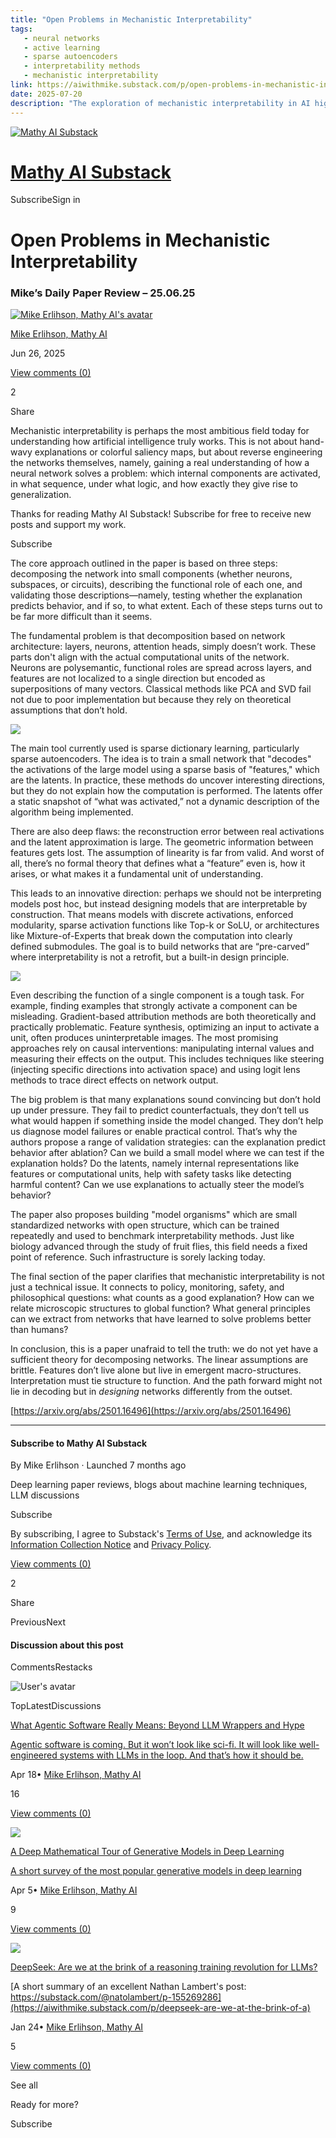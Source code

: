 ```yaml
---
title: "Open Problems in Mechanistic Interpretability"
tags:
   - neural networks
   - active learning
   - sparse autoencoders
   - interpretability methods
   - mechanistic interpretability
link: https://aiwithmike.substack.com/p/open-problems-in-mechanistic-interpretability
date: 2025-07-20
description: "The exploration of mechanistic interpretability in AI highlights significant challenges in understanding neural networks. Standard decomposition methods fail due to polysemantic neuron roles and features leveraging non-localized superpositions, undermining traditional assumptions. Current tools, such as sparse autoencoders, do provide insights but lack dynamic explanations of algorithmic functions. The proposal suggests structuring models to be interpretable from inception through modular architectures, reducing reliance on post hoc explanations. Furthermore, advancing the field necessitates establishing standardized \"model organisms\" to benchmark these interpretability methods, intertwining technical rigor with broader implications for AI policy and safety."
---
```


[![Mathy AI Substack](https://substackcdn.com/image/fetch/$s_!PeFR!,w_80,h_80,c_fill,f_auto,q_auto:good,fl_progressive:steep,g_auto/https%3A%2F%2Fsubstack-post-media.s3.amazonaws.com%2Fpublic%2Fimages%2F00045c54-5363-4ab2-a649-a23bd86a4b8f_144x144.png)](https://aiwithmike.substack.com/)

# [Mathy AI Substack](https://aiwithmike.substack.com/)

SubscribeSign in

# Open Problems in Mechanistic Interpretability

### Mike’s Daily Paper Review – 25.06.25

[![Mike Erlihson, Mathy AI's avatar](https://substackcdn.com/image/fetch/$s_!za4y!,w_36,h_36,c_fill,f_auto,q_auto:good,fl_progressive:steep/https%3A%2F%2Fsubstack-post-media.s3.amazonaws.com%2Fpublic%2Fimages%2Fe9379e7d-ef37-4bca-9dc9-8cd81ed83e75_126x126.png)](https://substack.com/@aiwithmike)

[Mike Erlihson, Mathy AI](https://substack.com/@aiwithmike)

Jun 26, 2025

[View comments (0)](https://aiwithmike.substack.com/p/open-problems-in-mechanistic-interpretability/comments)

2

Share

Mechanistic interpretability is perhaps the most ambitious field today for understanding how artificial intelligence truly works. This is not about hand-wavy explanations or colorful saliency maps, but about reverse engineering the networks themselves, namely, gaining a real understanding of how a neural network solves a problem: which internal components are activated, in what sequence, under what logic, and how exactly they give rise to generalization.

Thanks for reading Mathy AI Substack! Subscribe for free to receive new posts and support my work.

Subscribe

The core approach outlined in the paper is based on three steps: decomposing the network into small components (whether neurons, subspaces, or circuits), describing the functional role of each one, and validating those descriptions—namely, testing whether the explanation predicts behavior, and if so, to what extent. Each of these steps turns out to be far more difficult than it seems.

The fundamental problem is that decomposition based on network architecture: layers, neurons, attention heads, simply doesn’t work. These parts don't align with the actual computational units of the network. Neurons are polysemantic, functional roles are spread across layers, and features are not localized to a single direction but encoded as superpositions of many vectors. Classical methods like PCA and SVD fail not due to poor implementation but because they rely on theoretical assumptions that don’t hold.

[![](https://substackcdn.com/image/fetch/$s_!4PbY!,w_1456,c_limit,f_auto,q_auto:good,fl_progressive:steep/https%3A%2F%2Fsubstack-post-media.s3.amazonaws.com%2Fpublic%2Fimages%2F6e51b13f-3bcb-4ab7-90a7-ac3bc6c42c0e_1278x572.png)](https://substackcdn.com/image/fetch/$s_!4PbY!,f_auto,q_auto:good,fl_progressive:steep/https%3A%2F%2Fsubstack-post-media.s3.amazonaws.com%2Fpublic%2Fimages%2F6e51b13f-3bcb-4ab7-90a7-ac3bc6c42c0e_1278x572.png)

The main tool currently used is sparse dictionary learning, particularly sparse autoencoders. The idea is to train a small network that "decodes" the activations of the large model using a sparse basis of "features," which are the latents. In practice, these methods do uncover interesting directions, but they do not explain how the computation is performed. The latents offer a static snapshot of “what was activated,” not a dynamic description of the algorithm being implemented.

There are also deep flaws: the reconstruction error between real activations and the latent approximation is large. The geometric information between features gets lost. The assumption of linearity is far from valid. And worst of all, there’s no formal theory that defines what a “feature” even is, how it arises, or what makes it a fundamental unit of understanding.

This leads to an innovative direction: perhaps we should not be interpreting models post hoc, but instead designing models that are interpretable by construction. That means models with discrete activations, enforced modularity, sparse activation functions like Top-k or SoLU, or architectures like Mixture-of-Experts that break down the computation into clearly defined submodules. The goal is to build networks that are “pre-carved” where interpretability is not a retrofit, but a built-in design principle.

[![](https://substackcdn.com/image/fetch/$s_!a7CK!,w_1456,c_limit,f_auto,q_auto:good,fl_progressive:steep/https%3A%2F%2Fsubstack-post-media.s3.amazonaws.com%2Fpublic%2Fimages%2F3888cefb-9801-44e3-91c5-8a0422a93697_1294x534.png)](https://substackcdn.com/image/fetch/$s_!a7CK!,f_auto,q_auto:good,fl_progressive:steep/https%3A%2F%2Fsubstack-post-media.s3.amazonaws.com%2Fpublic%2Fimages%2F3888cefb-9801-44e3-91c5-8a0422a93697_1294x534.png)

Even describing the function of a single component is a tough task. For example, finding examples that strongly activate a component can be misleading. Gradient-based attribution methods are both theoretically and practically problematic. Feature synthesis, optimizing an input to activate a unit, often produces uninterpretable images. The most promising approaches rely on causal interventions: manipulating internal values and measuring their effects on the output. This includes techniques like steering (injecting specific directions into activation space) and using logit lens methods to trace direct effects on network output.

The big problem is that many explanations sound convincing but don’t hold up under pressure. They fail to predict counterfactuals, they don’t tell us what would happen if something inside the model changed. They don’t help us diagnose model failures or enable practical control. That’s why the authors propose a range of validation strategies: can the explanation predict behavior after ablation? Can we build a small model where we can test if the explanation holds? Do the latents, namely internal representations like features or computational units, help with safety tasks like detecting harmful content? Can we use explanations to actually steer the model’s behavior?

The paper also proposes building "model organisms" which are small standardized networks with open structure, which can be trained repeatedly and used to benchmark interpretability methods. Just like biology advanced through the study of fruit flies, this field needs a fixed point of reference. Such infrastructure is sorely lacking today.

The final section of the paper clarifies that mechanistic interpretability is not just a technical issue. It connects to policy, monitoring, safety, and philosophical questions: what counts as a good explanation? How can we relate microscopic structures to global function? What general principles can we extract from networks that have learned to solve problems better than humans?

In conclusion, this is a paper unafraid to tell the truth: we do not yet have a sufficient theory for decomposing networks. The linear assumptions are brittle. Features don’t live alone but live in emergent macro-structures. Interpretation must tie structure to function. And the path forward might not lie in decoding but in _designing_ networks differently from the outset.

[https://arxiv.org/abs/2501.16496](https://arxiv.org/abs/2501.16496)

* * *

#### Subscribe to Mathy AI Substack

By Mike Erlihson · Launched 7 months ago

Deep learning paper reviews, blogs about machine learning techniques, LLM discussions

Subscribe

By subscribing, I agree to Substack's [Terms of Use](https://substack.com/tos), and acknowledge its [Information Collection Notice](https://substack.com/ccpa#personal-data-collected) and [Privacy Policy](https://substack.com/privacy).

[View comments (0)](https://aiwithmike.substack.com/p/open-problems-in-mechanistic-interpretability/comments)

2

Share

PreviousNext

#### Discussion about this post

CommentsRestacks

![User's avatar](https://substackcdn.com/image/fetch/$s_!TnFC!,w_32,h_32,c_fill,f_auto,q_auto:good,fl_progressive:steep/https%3A%2F%2Fsubstack.com%2Fimg%2Favatars%2Fdefault-light.png)

TopLatestDiscussions

[What Agentic Software Really Means: Beyond LLM Wrappers and Hype](https://aiwithmike.substack.com/p/what-agentic-software-really-means)

[Agentic software is coming. But it won’t look like sci-fi. It will look like well-engineered systems with LLMs in the loop. And that’s how it should be.](https://aiwithmike.substack.com/p/what-agentic-software-really-means)

Apr 18•
[Mike Erlihson, Mathy AI](https://substack.com/@aiwithmike)

16

[View comments (0)](https://aiwithmike.substack.com/p/what-agentic-software-really-means/comments)

![](https://substackcdn.com/image/fetch/$s_!XXSI!,w_320,h_213,c_fill,f_auto,q_auto:good,fl_progressive:steep,g_auto/https%3A%2F%2Fsubstack-post-media.s3.amazonaws.com%2Fpublic%2Fimages%2F0550296f-0da9-4b47-8b53-10fc52ff375b_1024x1024.png)

[A Deep Mathematical Tour of Generative Models in Deep Learning](https://aiwithmike.substack.com/p/a-deep-mathematical-tour-of-generative)

[A short survey of the most popular generative models in deep learning](https://aiwithmike.substack.com/p/a-deep-mathematical-tour-of-generative)

Apr 5•
[Mike Erlihson, Mathy AI](https://substack.com/@aiwithmike)

9

[View comments (0)](https://aiwithmike.substack.com/p/a-deep-mathematical-tour-of-generative/comments)

![](https://substackcdn.com/image/fetch/$s_!PqMj!,w_320,h_213,c_fill,f_auto,q_auto:good,fl_progressive:steep,g_auto/https%3A%2F%2Fsubstack-post-media.s3.amazonaws.com%2Fpublic%2Fimages%2Fa65ecede-cb43-4f5a-932d-84068d680ad0_2048x2048.jpeg)

[DeepSeek: Are we at the brink of a reasoning training revolution for LLMs?](https://aiwithmike.substack.com/p/deepseek-are-we-at-the-brink-of-a)

[A short summary of an excellent Nathan Lambert's post: https://substack.com/@natolambert/p-155269286](https://aiwithmike.substack.com/p/deepseek-are-we-at-the-brink-of-a)

Jan 24•
[Mike Erlihson, Mathy AI](https://substack.com/@aiwithmike)

5

[View comments (0)](https://aiwithmike.substack.com/p/deepseek-are-we-at-the-brink-of-a/comments)

See all

Ready for more?

Subscribe
